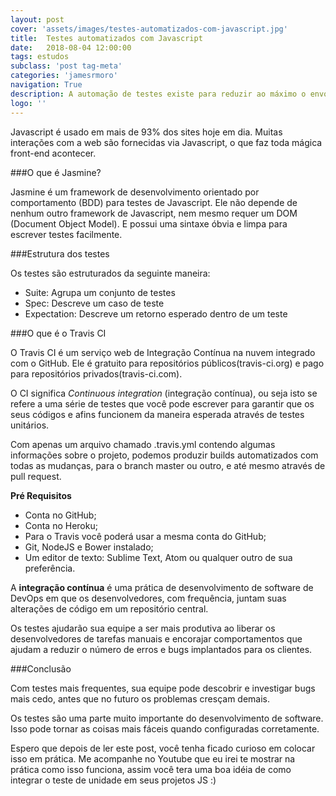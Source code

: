 ```yaml
---
layout: post
cover: 'assets/images/testes-automatizados-com-javascript.jpg'
title:  Testes automatizados com Javascript
date:   2018-08-04 12:00:00
tags: estudos
subclass: 'post tag-meta'
categories: 'jamesrmoro'
navigation: True
description: A automação de testes existe para reduzir ao máximo o envolvimento humano em atividades manuais repetitivas.
logo: ''
---
```


Javascript é usado em mais de 93% dos sites hoje em dia. Muitas interações com a web são fornecidas via Javascript, o que faz toda mágica front-end acontecer. 

###O que é Jasmine?

Jasmine é um framework de desenvolvimento orientado por comportamento (BDD) para testes de Javascript. Ele não depende de nenhum outro framework de Javascript, nem mesmo requer um DOM (Document Object Model). E possui uma sintaxe óbvia e limpa para escrever testes facilmente.

###Estrutura dos testes

Os testes são estruturados da seguinte maneira:

* Suite: Agrupa um conjunto de testes
* Spec: Descreve um caso de teste
* Expectation: Descreve um retorno esperado dentro de um teste

###O que é o Travis CI

O Travis CI é um serviço web de Integração Contínua na nuvem integrado com o GitHub. Ele é gratuito para repositórios públicos(travis-ci.org) e pago para repositórios privados(travis-ci.com).

O CI significa *Continuous integration* (integração contínua), ou seja isto se refere a uma série de testes que você pode escrever para garantir que os seus códigos e afins funcionem da maneira esperada através de testes unitários.

Com apenas um arquivo chamado .travis.yml contendo algumas informações sobre o projeto, podemos produzir builds automatizados com todas as mudanças, para o branch master ou outro, e até mesmo através de pull request.

**Pré Requisitos**

* Conta no GitHub;
* Conta no Heroku;
* Para o Travis você poderá usar a mesma conta do GitHub;
* Git, NodeJS e Bower instalado;
* Um editor de texto: Sublime Text, Atom ou qualquer outro de sua preferência.

A **integração contínua** é uma prática de desenvolvimento de software de DevOps em que os desenvolvedores, com frequência, juntam suas alterações de código em um repositório central.

Os testes ajudarão sua equipe a ser mais produtiva ao liberar os desenvolvedores de tarefas manuais e encorajar comportamentos que ajudam a reduzir o número de erros e bugs implantados para os clientes.

###Conclusão

Com testes mais frequentes, sua equipe pode descobrir e investigar bugs mais cedo, antes que no futuro os problemas cresçam demais.

Os testes são uma parte muito importante do desenvolvimento de software. Isso pode tornar as coisas mais fáceis quando configuradas corretamente. 

Espero que depois de ler este post, você tenha ficado curioso em colocar isso em prática. Me acompanhe no Youtube que eu irei te mostrar na prática como isso funciona, assim você tera uma boa idéia de como integrar o teste de unidade em seus projetos JS :)